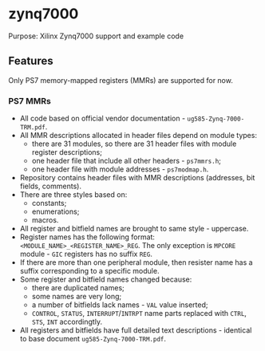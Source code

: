# zynq7000

Purpose: Xilinx Zynq7000 support and example code

## Features

Only PS7 memory-mapped registers (MMRs) are supported for now.

### PS7 MMRs

* All code based on official vendor documentation - `ug585-Zynq-7000-TRM.pdf`.
* All MMR descriptions allocated in header files depend on module types:
    * there are 31 modules, so there are 31 header files with module register descriptions;
    * one header file that include all other headers - `ps7mmrs.h`;
    * one header file with module addresses - `ps7modmap.h`.
* Repository contains header files with MMR descriptions (addresses, bit fields, comments).
* There are three styles based on:
    * constants;
    * enumerations;
    * macros.
* All register and bitfield names are brought to same style - uppercase.
* Register names has the following format: `<MODULE_NAME>_<REGISTER_NAME>_REG`. The only exception is `MPCORE` module - `GIC` registers has no suffix `REG`.
* If there are more than one peripheral module, then resister name has a suffix corresponding to a specific module.
* Some register and bitfield names changed because:
     * there are duplicated names;
     * some names are very long;
     * a number of bitfields lack names - `VAL` value inserted;
     * `CONTROL`, `STATUS`, `INTERRUPT`/`INTRPT` name parts replaced with `CTRL`, `STS`, `INT` accordingtly.
* All registers and bitfields have full detailed text descriptions - identical to base document `ug585-Zynq-7000-TRM.pdf`.
